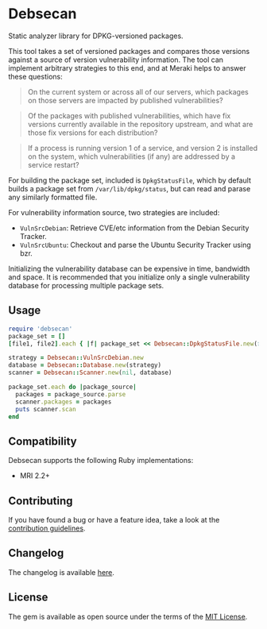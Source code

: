 # Debsecan

Static analyzer library for DPKG-versioned packages.

This tool takes a set of versioned packages and compares those versions against
a source of version vulnerability information. The tool can implement arbitrary
strategies to this end, and at Meraki helps to answer these questions:

>On the current system or across all of our servers, which packages on those servers
>are impacted by published vulnerabilities?

>Of the packages with published vulnerabilities, which have fix versions currently
>available in the repository upstream, and what are those fix versions for each
>distribution?

>If a process is running version 1 of a service, and version 2 is installed
>on the system, which vulnerabilities (if any) are addressed by a service restart?

For building the package set, included is `DpkgStatusFile`, which by default builds
a package set from `/var/lib/dpkg/status`, but can read and parase any similarly
formatted file.

For vulnerability information source, two strategies are included:
* `VulnSrcDebian`: Retrieve CVE/etc information from the Debian Security Tracker.
* `VulnSrcUbuntu`: Checkout and parse the Ubuntu Security Tracker using bzr.

Initializing the vulnerability database can be expensive in time, bandwidth
and space. It is recommended that you initialize only a single vulnerability
database for processing multiple package sets.

## Usage

```ruby
require 'debsecan'
package_set = []
[file1, file2].each { |f| package_set << Debsecan::DpkgStatusFile.new(file_path: f) }

strategy = Debsecan::VulnSrcDebian.new
database = Debsecan::Database.new(strategy)
scanner = Debsecan::Scanner.new(nil, database)

package_set.each do |package_source|
  packages = package_source.parse
  scanner.packages = packages
  puts scanner.scan
end
```

## Compatibility

Debsecan supports the following Ruby implementations:

* MRI 2.2+

## Contributing

If you have found a bug or have a feature idea, take a look at the [contribution guidelines](CONTRIBUTING.md).

## Changelog

The changelog is available [here](CHANGELOG.md).

## License

The gem is available as open source under the terms of the [MIT License](https://opensource.org/licenses/MIT).
